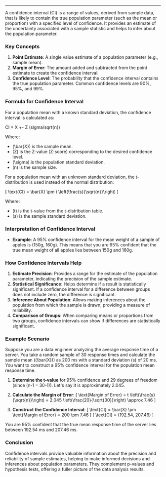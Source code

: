 ___
A confidence interval (CI) is a range of values, derived from sample data, that is likely to contain the true population parameter (such as the mean or proportion) with a specified level of confidence. It provides an estimate of the uncertainty associated with a sample statistic and helps to infer about the population parameter.

### Key Concepts

1. **Point Estimate**: A single value estimate of a population parameter (e.g., sample mean).
2. **Margin of Error**: The amount added and subtracted from the point estimate to create the confidence interval.
3. **Confidence Level**: The probability that the confidence interval contains the true population parameter. Common confidence levels are 90%, 95%, and 99%.

### Formula for Confidence Interval

For a population mean with a known standard deviation, the confidence interval is calculated as:

CI = X +- Z (sigma/sqrt{n})

Where:
- \(\bar{X}\) is the sample mean.
- \(Z\) is the Z-value (Z-score) corresponding to the desired confidence level.
- \(\sigma\) is the population standard deviation.
- \(n\) is the sample size.

For a population mean with an unknown standard deviation, the t-distribution is used instead of the normal distribution:

\[ \text{CI} = \bar{X} \pm t \left(\frac{s}{\sqrt{n}}\right) \]

Where:
- \(t\) is the t-value from the t-distribution table.
- \(s\) is the sample standard deviation.

### Interpretation of Confidence Interval

- **Example**: A 95% confidence interval for the mean weight of a sample of apples is (150g, 160g). This means that you are 95% confident that the true mean weight of all apples lies between 150g and 160g.

### How Confidence Intervals Help

1. **Estimate Precision**: Provides a range for the estimate of the population parameter, indicating the precision of the sample estimate.
2. **Statistical Significance**: Helps determine if a result is statistically significant. If a confidence interval for a difference between groups does not include zero, the difference is significant.
3. **Inference About Population**: Allows making inferences about the population from which the sample is drawn, providing a measure of reliability.
4. **Comparison of Groups**: When comparing means or proportions from two groups, confidence intervals can show if differences are statistically significant.

### Example Scenario

Suppose you are a data engineer analyzing the average response time of a server. You take a random sample of 30 response times and calculate the sample mean (\(\bar{X}\)) as 200 ms with a standard deviation (s) of 20 ms. You want to construct a 95% confidence interval for the population mean response time.

1. **Determine the t-value** for 95% confidence and 29 degrees of freedom (since \(n-1 = 30-1\)). Let's say it is approximately 2.045.

2. **Calculate the Margin of Error**:
\[ \text{Margin of Error} = t \left(\frac{s}{\sqrt{n}}\right) = 2.045 \left(\frac{20}{\sqrt{30}}\right) \approx 7.46 \]

3. **Construct the Confidence Interval**:
\[ \text{CI} = \bar{X} \pm \text{Margin of Error} = 200 \pm 7.46 \]
\[ \text{CI} = (192.54, 207.46) \]

You are 95% confident that the true mean response time of the server lies between 192.54 ms and 207.46 ms.

### Conclusion

Confidence intervals provide valuable information about the precision and reliability of sample estimates, helping to make informed decisions and inferences about population parameters. They complement p-values and hypothesis tests, offering a fuller picture of the data analysis results.